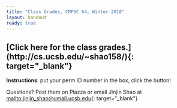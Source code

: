 ```yaml
---
title: "Class Grades, CMPSC 64, Winter 2018"
layout: handout
ready: true
---
```

<h2>[Click here for the class grades.](http://cs.ucsb.edu/~shao158/){: target="_blank"} </h2>
<strong>Instructions</strong>: put your perm ID number in the box, click the button!

Questions? Post them on Piazza or email Jinjin Shao at [mailto:jinjin_shao@umail.ucsb.edu](mailto:jinjin_shao@umail.ucsb.edu){: target="_blank"}
